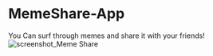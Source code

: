 # MemeShare-App
You Can surf through memes and share it with your friends!
![screenshot_Meme Share](https://user-images.githubusercontent.com/55406565/97775201-e6fe7180-1b84-11eb-9096-a74c3c5115cc.jpg)

